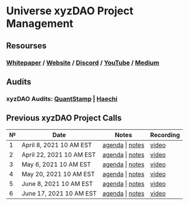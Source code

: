 # **Universe xyzDAO Project Management**

## **Resourses**
### [Whitepaper](https://github.com/UniverseXYZ/UniverseXYZ-Whitepaper) / [Website](https://universe.xyz/) / [Discord](https://discord.gg/nfu) / [YouTube](https://www.youtube.com/channel/UCWt00md9T2b4iTsHWp_Fapw) / [Medium](https://medium.com/universe-xyz)

## **Audits**
### xyzDAO Audits: [QuantStamp](https://github.com/UniverseXYZ/xyzDAO-PM/blob/master/audits/Quantstamp-DAO.pdf) | [Haechi](https://github.com/UniverseXYZ/xyzDAO-PM/blob/master/audits/HAECHI-DAO.pdf)

## Previous xyzDAO Project Calls

 №  | Date                             | Notes          | Recording            |
--- | -------------------------------- | -------------- | -------------------- |
 1  | April 8, 2021 10 AM EST       | [agenda](https://github.com/UniverseXYZ/xyzDAO-PM/issues/1) \| [notes](https://github.com/UniverseXYZ/xyzDAO-PM/blob/master/Universe%20xyzDAO%20Project%20Calls/call_1.md)     | [video](https://www.youtube.com/watch?v=3K4-cWBGl7Y) |
 2  | April 22, 2021 10 AM EST       | [agenda](https://github.com/UniverseXYZ/xyzDAO-PM/issues/2) \| [notes](https://github.com/UniverseXYZ/xyzDAO-PM/blob/master/Universe%20xyzDAO%20Project%20Calls/call_02.md)     | [video](https://www.youtube.com/watch?v=JAZOA0ibCVA) |
 3  | May 6, 2021 10 AM EST       | [agenda](https://github.com/UniverseXYZ/xyzDAO-PM/issues/4) \| [notes](https://github.com/UniverseXYZ/xyzDAO-PM/blob/master/Universe%20xyzDAO%20Project%20Calls/call_03.md)     | [video](https://www.youtube.com/watch?v=pYz3H-tWTOE&t=1s) |
 4  | May 20, 2021 10 AM EST       | [agenda](https://github.com/UniverseXYZ/xyzDAO-PM/issues/7) \| [notes]()     | [video](https://www.youtube.com/watch?v=_0YsbpMqF4E) |
 5  | June 8, 2021 10 AM EST       | [agenda](https://github.com/UniverseXYZ/xyzDAO-PM/issues/11) \| [notes]()     | [video](https://www.youtube.com/watch?v=glRSBWgwQ34) |
 6  | June 17, 2021 10 AM EST       | [agenda]() \| [notes]()     | [video]() |
